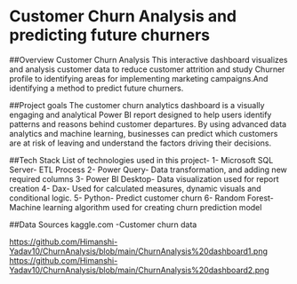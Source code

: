 # Customer Churn Analysis and predicting future churners

##Overview
Customer Churn Analysis
This interactive dashboard visualizes and analysis customer data to reduce customer attrition and study Churner profile to identifying areas for implementing marketing campaigns.And identifying a method to predict future churners.

##Project goals
The customer churn analytics dashboard is a visually engaging and analytical Power BI report designed to help users identify patterns and reasons behind customer departures. By using advanced data analytics and machine learning, businesses can predict which customers are at risk of leaving and understand the factors driving their decisions. 

##Tech Stack
List of technologies used in this project-
1- Microsoft SQL Server- ETL Process
2- Power Query- Data transformation, and adding new required columns
3- Power BI Desktop- Data visualization used for report creation
4- Dax- Used for calculated measures, dynamic visuals and conditional logic.
5- Python- Predict customer churn
6- Random Forest- Machine learning algorithm used for creating churn prediction model

##Data Sources
kaggle.com -Customer churn data

https://github.com/Himanshi-Yadav10/ChurnAnalysis/blob/main/ChurnAnalysis%20dashboard1.png
https://github.com/Himanshi-Yadav10/ChurnAnalysis/blob/main/ChurnAnalysis%20dashboard2.png
